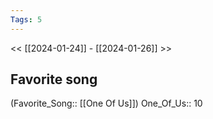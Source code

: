 ```yaml
---
Tags: 5
---
```

<< [[2024-01-24]] - [[2024-01-26]] >>
## Favorite song
(Favorite_Song:: [[One Of Us]]) 
One_Of_Us:: 10
